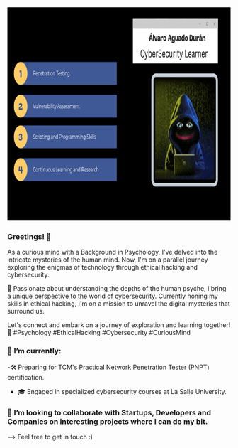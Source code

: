 <img src="https://github.com/alvaroaguadod/alvaroaguadod/blob/main/assets/imageProfile.png" height="480" width="960">



### Greetings! 👋
As a curious mind with a Background in Psychology, I've delved into the intricate mysteries of the human mind. Now, I'm on a parallel journey exploring the enigmas of technology through ethical hacking and cybersecurity.

🧠 Passionate about understanding the depths of the human psyche, I bring a unique perspective to the world of cybersecurity. Currently honing my skills in ethical hacking, I'm on a mission to unravel the digital mysteries that surround us.

Let's connect and embark on a journey of exploration and learning together! 🚀 #Psychology #EthicalHacking #Cybersecurity #CuriousMind

### 🌱 I’m currently:
  -🛠️ Preparing for TCM's Practical Network Penetration Tester (PNPT) certification.
  - 🎓 Engaged in specialized cybersecurity courses at La Salle University.

### 🤝 I’m looking to collaborate with Startups, Developers and Companies on interesting projects where I can do my bit.

--> Feel free to get in touch :)
